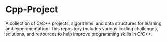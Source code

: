 # Cpp-Project
A collection of C/C++ projects, algorithms, and data structures for learning and experimentation. This repository includes various coding challenges, solutions, and resources to help improve programming skills in C/C++.
